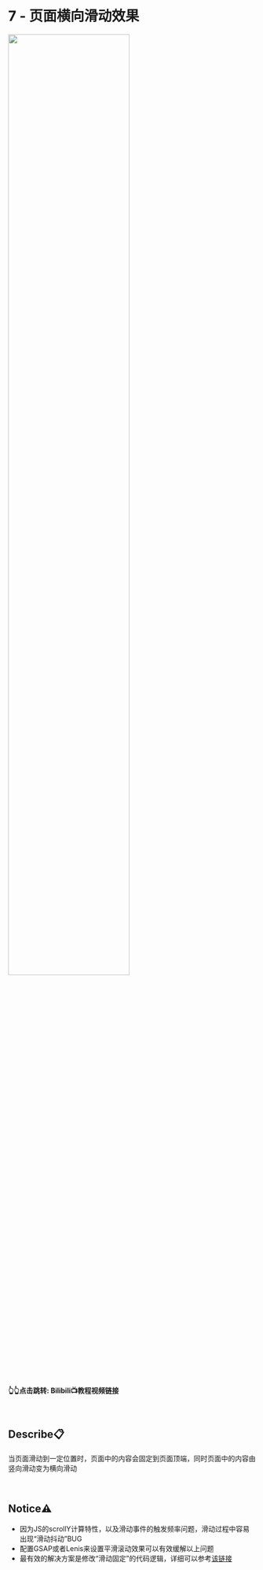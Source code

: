 # 7 - 页面横向滑动效果
<a href="https://www.bilibili.com/video/BV1uW4y1c7LW">
<img src="https://i0.hdslb.com/bfs/archive/2bed7770f0c052122e65650e1ed65b0752fa3216.jpg" width="70%">
</a>

**👆👆点击跳转: Bilibili📺教程视频链接**

<br>

## **Describe📋️**
当页面滑动到一定位置时，页面中的内容会固定到页面顶端，同时页面中的内容由竖向滑动变为横向滑动

<br>

## **Notice⚠️**
- 因为JS的scrollY计算特性，以及滑动事件的触发频率问题，滑动过程中容易出现“滑动抖动”BUG
- 配置GSAP或者Lenis来设置平滑滚动效果可以有效缓解以上问题
- 最有效的解决方案是修改“滑动固定”的代码逻辑，详细可以参考[该链接](https://github.com/JIEJOE-WEB-Tutorial/007-02-scroll-follow)


